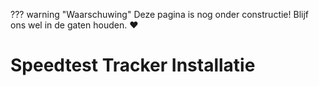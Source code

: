 ??? warning "Waarschuwing"
    Deze pagina is nog onder constructie! Blijf ons wel in de gaten houden. :heart:

# Speedtest Tracker Installatie

